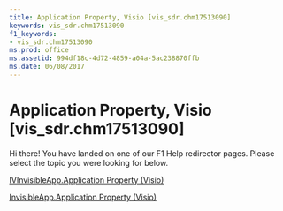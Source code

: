```yaml
---
title: Application Property, Visio [vis_sdr.chm17513090]
keywords: vis_sdr.chm17513090
f1_keywords:
- vis_sdr.chm17513090
ms.prod: office
ms.assetid: 994df18c-4d72-4859-a04a-5ac238870ffb
ms.date: 06/08/2017
---
```



# Application Property, Visio [vis_sdr.chm17513090]

Hi there! You have landed on one of our F1 Help redirector pages. Please select the topic you were looking for below.

[IVInvisibleApp.Application Property (Visio)](http://msdn.microsoft.com/library/5f84769f-404f-9766-4d25-41ef7dfed324%28Office.15%29.aspx)

[InvisibleApp.Application Property (Visio)](http://msdn.microsoft.com/library/3d257372-c728-a758-9890-5cc695f70d89%28Office.15%29.aspx)



